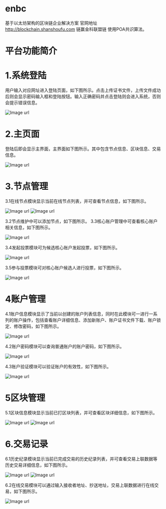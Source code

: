 # enbc
基于以太坊架构的区块链企业解决方案
官网地址 http://blockchain.shanshoufu.com
链赢金科联盟链 使用POA共识算法。
# 平台功能简介
# 1.系统登陆
用户输入对应网址进入登陆页面，如下图所示。点击上传证书文件，上传文件成功后则会显示密码输入框和登陆按钮。输入正确密码并点击登陆则会进入系统，否则会提示错误信息。

![Image url](https://github.com/18363992970/enbc/blob/master/picture/login.jpg)

# 2.主页面
登陆后即会显示主界面，主界面如下图所示。其中包含节点信息、区块信息、交易信息。

![Image url](https://github.com/18363992970/enbc/blob/master/picture/index.jpg)

# 3.节点管理
3.1在线节点模块显示当前在线节点列表，并可查看节点信息，如下图所示。

![Image url](https://github.com/18363992970/enbc/blob/master/picture/node.jpg)
![Image url](https://github.com/18363992970/enbc/blob/master/picture/nodeDetails.png)

3.2节点维护中可以添加节点，如下图所示。
3.3核心账户管理中可查看核心账户相关信息，如下图所示。

![Image url](https://github.com/18363992970/enbc/blob/master/picture/coreAccount.jpg)

3.4发起投票模块可为候选核心账户发起投票，如下图所示。

![Image url](https://github.com/18363992970/enbc/blob/master/picture/startVote.jpg)

3.5参与投票模块可对核心账户候选人进行投票，如下图所示。

![Image url](https://github.com/18363992970/enbc/blob/master/picture/vote.jpg)

# 4账户管理
4.1账户信息模块显示了当前以创建的账户列表信息，同时在此模块可一进行一系列的账户操作，包括查看账户详细信息、添加新账户、账户证书文件下载、账户锁定、修改密码，如下图所示。

![Image url](https://github.com/18363992970/enbc/blob/master/picture/account.jpg)

4.2账户密码模块可以查询普通账户的账户密码，如下图所示。

![Image url](https://github.com/18363992970/enbc/blob/master/picture/password.jpg)

4.3账户验证模块可以验证账户的有效性，如下图所示。

![Image url](https://github.com/18363992970/enbc/blob/master/picture/verification.jpg)

# 5区块管理
5.1区块信息模块显示当前已打区块列表，并可查看区块详细信息，如下图所示。

![Image url](https://github.com/18363992970/enbc/blob/master/picture/block.jpg)
![Image url](https://github.com/18363992970/enbc/blob/master/picture/blockDetails.jpg)

# 6.交易记录
6.1历史纪录模块显示当前已完成交易的历史纪录列表，并可查看交易上联数据等历史交易详细信息，如下图所示。

![Image url](https://github.com/18363992970/enbc/blob/master/picture/history.jpg)
![Image url](https://github.com/18363992970/enbc/blob/master/picture/historyDetails.jpg)

6.2在线交易模块可以通过输入接收者地址、抄送地址，交易上联数据进行在线交易，如下图所示。

![Image url](https://github.com/18363992970/enbc/blob/master/picture/transaction.jpg)

